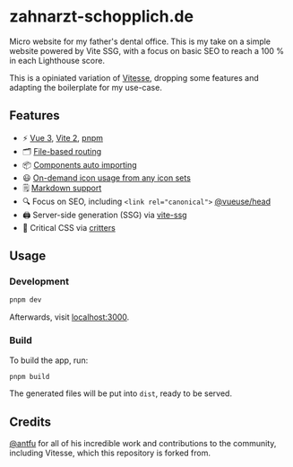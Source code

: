 # zahnarzt-schopplich.de

Micro website for my father's dental office. This is my take on a simple website powered by Vite SSG, with a focus on basic SEO to reach a 100 % in each Lighthouse score.

This is a opiniated variation of [Vitesse](https://github.com/antfu/vitesse), dropping some features and adapting the boilerplate for my use-case.

## Features

- ⚡️ [Vue 3](https://github.com/vuejs/vue-next), [Vite 2](https://github.com/vitejs/vite), [pnpm](https://pnpm.js.org/)
- 🗂 [File-based routing](./src/pages)
- 📦 [Components auto importing](./src/components)
- 😃 [On-demand icon usage from any icon sets](https://github.com/antfu/unplugin-icons)
- 🗒 [Markdown support](https://github.com/antfu/vite-plugin-md)
- 🔍 Focus on SEO, including `<link rel="canonical">` [@vueuse/head](https://github.com/vueuse/head)
- 🖨 Server-side generation (SSG) via [vite-ssg](https://github.com/antfu/vite-ssg)
- 🦔 Critical CSS via [critters](https://github.com/GoogleChromeLabs/critters)

## Usage

### Development

```bash
pnpm dev
```

Afterwards, visit [localhost:3000](http://localhost:3000).

### Build

To build the app, run:

```bash
pnpm build
```

The generated files will be put into `dist`, ready to be served.

## Credits

[@antfu](https://github.com/antfu) for all of his incredible work and contributions to the community, including Vitesse, which this repository is forked from.
